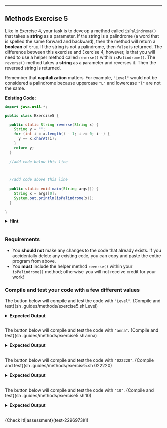 ---

## Methods Exercise 5

Like in Exercise 4, your task is to develop a method called `isPalindrome()` that takes a **string** as a parameter. If the string is a palindrome (a word that is spelled the same forward and backward), then the method will return a **boolean** of `true`. If the string is not a palindrome, then `false` is returned. The difference between this exercise and Exercise 4, however, is that you will need to use a helper method called `reverse()` within `isPalindrome()`. The `reverse()` method takes a **string** as a parameter and reverses it. Then the reversed string is returned.

Remember that **capitalization** matters. For example, `"Level"` would not be considered a palindrome because uppercase `"L"` and lowercase `"l"` are not the same.

**Existing Code:**
```java
import java.util.*;

public class Exercise5 {

  public static String reverse(String x) {
    String y = "";
    for (int i = x.length() - 1; i >= 0; i--) {
      y += x.charAt(i);
    }
    return y;
  }
  
  //add code below this line



  //add code above this line
  
  public static void main(String args[]) {
    String x = args[0];
    System.out.println(isPalindrome(x));
  }
  
}
```

<details><summary><b>Hint</b></summary>Consider creating a new empty string and populating it with characters of the specified string in reverse order. Then check the two strings for equality. Remember that the method should return a boolean, therefore, you should declare a boolean variable and have that boolean change based on certain conditions. Then return that variable.</details><br>

### Requirements
* You **should not** make any changes to the code that already exists. If you accidentally delete any existing code, you can copy and paste the entire program from above.
* You **must** include the helper method `reverse()` within your `isPalindrome()` method; otherwise, you will not receive credit for your work!

### Compile and test your code with a few different values
The button below will compile and test the code with `"Level"`.
{Compile and test}(sh .guides/methods/exercise5.sh Level)
<details><summary><b>Expected Output</b></summary><code>false</code></details><br>

The button below will compile and test the code with `"anna"`.
{Compile and test}(sh .guides/methods/exercise5.sh anna)
<details><summary><b>Expected Output</b></summary><code>true</code></details><br>

The button below will compile and test the code with `"022220"`.
{Compile and test}(sh .guides/methods/exercise5.sh 022220)
<details><summary><b>Expected Output</b></summary><code>true</code></details><br>

The button below will compile and test the code with `"10"`.
{Compile and test}(sh .guides/methods/exercise5.sh 10)
<details><summary><b>Expected Output</b></summary><code>false</code></details><br>

{Check It!|assessment}(test-229697381)
